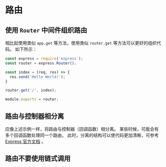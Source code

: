 # 路由

## 使用 `Router` 中间件组织路由

相比起使用类似 `app.get` 等方法，使用类似 `router.get` 等方法可以更好的组织代码。
如下所示：

```js
const express = require('express');
const router = express.Router();

const index = (req, res) => {
  res.send('Hello World!');
}

router.get('/', index);

module.exports = router;
```

## 路由与控制器相分离

应像上述示例一样，将路由与控制器（回调函数）相分离。
某些时候，可能会有多个回调函数处理同一个路由，
此时，分离的结构可以使代码更加清晰，可参考 [Express 官方文档](https://expressjs.com/zh-cn/guide/routing.html#route-handlers) 。

## 路由不要使用链式调用
